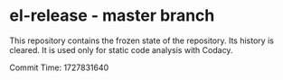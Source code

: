 # el-release - master branch

This repository contains the frozen state of the repository.
Its history is cleared. It is used only for static code
analysis with Codacy.

Commit Time: 1727831640